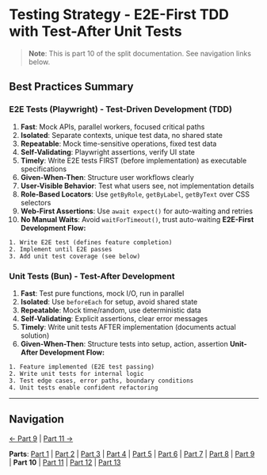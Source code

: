 # Testing Strategy - E2E-First TDD with Test-After Unit Tests

> **Note**: This is part 10 of the split documentation. See navigation links below.

## Best Practices Summary

### E2E Tests (Playwright) - Test-Driven Development (TDD)

1. **Fast**: Mock APIs, parallel workers, focused critical paths
2. **Isolated**: Separate contexts, unique test data, no shared state
3. **Repeatable**: Mock time-sensitive operations, fixed test data
4. **Self-Validating**: Playwright assertions, verify UI state
5. **Timely**: Write E2E tests FIRST (before implementation) as executable specifications
6. **Given-When-Then**: Structure user workflows clearly
7. **User-Visible Behavior**: Test what users see, not implementation details
8. **Role-Based Locators**: Use `getByRole`, `getByLabel`, `getByText` over CSS selectors
9. **Web-First Assertions**: Use `await expect()` for auto-waiting and retries
10. **No Manual Waits**: Avoid `waitForTimeout()`, trust auto-waiting
    **E2E-First Development Flow:**

```
1. Write E2E test (defines feature completion)
2. Implement until E2E passes
3. Add unit test coverage (see below)
```

### Unit Tests (Bun) - Test-After Development

1. **Fast**: Test pure functions, mock I/O, run in parallel
2. **Isolated**: Use `beforeEach` for setup, avoid shared state
3. **Repeatable**: Mock time/random, use deterministic data
4. **Self-Validating**: Explicit assertions, clear error messages
5. **Timely**: Write unit tests AFTER implementation (documents actual solution)
6. **Given-When-Then**: Structure tests into setup, action, assertion
   **Unit-After Development Flow:**

```
1. Feature implemented (E2E test passing)
2. Write unit tests for internal logic
3. Test edge cases, error paths, boundary conditions
4. Unit tests enable confident refactoring
```

---

## Navigation

[← Part 9](./09-test-execution-strategies.md) | [Part 11 →](./11-anti-patterns-to-avoid.md)

**Parts**: [Part 1](./01-start.md) | [Part 2](./02-overview.md) | [Part 3](./03-testing-approach.md) | [Part 4](./04-managing-red-tests-with-fixme.md) | [Part 5](./05-quick-reference-when-to-write-tests.md) | [Part 6](./06-test-file-naming-convention.md) | [Part 7](./07-testing-principles.md) | [Part 8](./08-playwright-best-practices.md) | [Part 9](./09-test-execution-strategies.md) | **Part 10** | [Part 11](./11-anti-patterns-to-avoid.md) | [Part 12](./12-enforcement-and-code-review.md) | [Part 13](./13-references.md)
